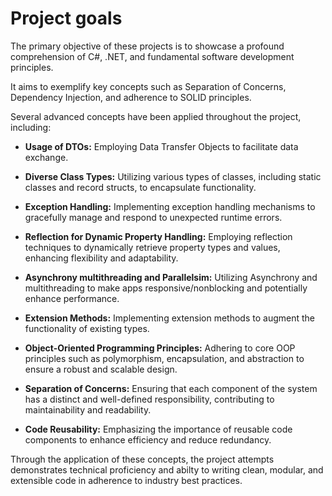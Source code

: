 
# Project goals


The primary objective of these projects is to showcase a profound comprehension of C#, .NET, and fundamental software development principles.

It aims to exemplify key concepts such as Separation of Concerns, Dependency Injection, and adherence to SOLID principles.



Several advanced concepts have been applied throughout the project, including:

* **Usage of DTOs:** Employing Data Transfer Objects to facilitate data exchange.

* **Diverse Class Types:** Utilizing various types of classes, including static classes and record structs, to encapsulate functionality.

* **Exception Handling:** Implementing exception handling mechanisms to gracefully manage and respond to unexpected runtime errors.

* **Reflection for Dynamic Property Handling:** Employing reflection techniques to dynamically retrieve property types and values, enhancing flexibility and adaptability.

* **Asynchrony multithreading and Parallelsim:** Utilizing Asynchrony and multithreading to make apps responsive/nonblocking and potentially enhance performance.

* **Extension Methods:** Implementing extension methods to augment the functionality of existing types.

* **Object-Oriented Programming Principles:** Adhering to core OOP principles such as polymorphism, encapsulation, and abstraction to ensure a robust and scalable design.

* **Separation of Concerns:** Ensuring that each component of the system has a distinct and well-defined responsibility, contributing to maintainability and readability.

* **Code Reusability:** Emphasizing the importance of reusable code components to enhance efficiency and reduce redundancy.

Through the application of these concepts, the project attempts demonstrates technical proficiency and abilty to writing clean, modular, and extensible code in adherence to industry best practices.
